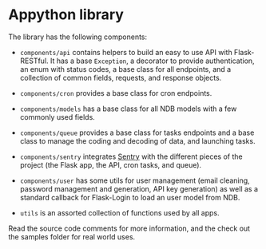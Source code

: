 # Appython library

The library has the following components:

* `components/api` contains helpers to build an easy to use API with Flask-RESTful. It has a base `Exception`, a decorator to provide authentication, an enum with status codes, a base class for all endpoints, and a collection of common fields, requests, and response objects.

* `components/cron` provides a base class for cron endpoints.

* `components/models` has a base class for all NDB models with a few commonly used fields.

* `components/queue` provides a base class for tasks endpoints and a base class to manage the coding and decoding of data, and launching tasks.

* `components/sentry` integrates [Sentry](https://getsentry.com) with the different pieces of the project (the Flask app, the API, cron tasks, and queue).

* `components/user` has some utils for user management (email cleaning, password management and generation, API key generation) as well as a standard callback for Flask-Login to load an user model from NDB.

* `utils` is an assorted collection of functions used by all apps.

Read the source code comments for more information, and the check out the samples folder for real world uses.
